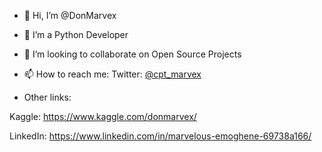 - 👋 Hi, I’m @DonMarvex
- 👀 I’m a Python Developer
- 💞️ I’m looking to collaborate on Open Source Projects
- 📫 How to reach me: Twitter: [@cpt_marvex](https://twitter.com/cpt_marvex)

- Other links:

Kaggle: https://www.kaggle.com/donmarvex/

LinkedIn: https://www.linkedin.com/in/marvelous-emoghene-69738a166/
<!---
DonMarvex/DonMarvex is a ✨ special ✨ repository because its `README.md` (this file) appears on your GitHub profile.
You can click the Preview link to take a look at your changes.
--->
